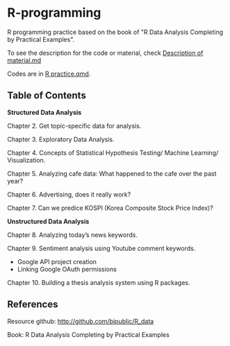 # R-programming
R programming practice based on the book of "R Data Analysis Completing by Practical Examples".

To see the description for the code or material, check [Description of material.md](https://github.com/CSSjieun/R-programming/blob/main/Description%20of%20material.md)

Codes are in [R practice.qmd](https://github.com/CSSjieun/R-programming/blob/main/R%20practice.qmd).

## Table of Contents
**Structured Data Analysis** 

Chapter 2. Get topic-specific data for analysis. 

Chapter 3. Exploratory Data Analysis. 

Chapter 4. Concepts of Statistical Hypothesis Testing/ Machine Learning/ Visualization. 

Chapter 5. Analyzing cafe data: What happened to the cafe over the past year? 

Chapter 6. Advertising, does it really work? 

Chapter 7. Can we predice KOSPI (Korea Composite Stock Price Index)? 

**Unstructured Data Analysis** 

Chapter 8. Analyzing today’s news keywords.

Chapter 9. Sentiment analysis using Youtube comment keywords. 

- Google API project creation <br/>
- Linking Google OAuth permissions 

Chapter 10. Building a thesis analysis system using R packages. 


## References
Resource github: http://github.com/bjpublic/R_data

Book: R Data Analysis Completing by Practical Examples








